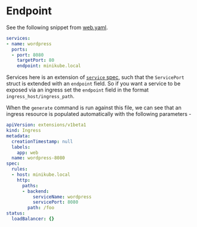 # Endpoint

See the following snippet from [web.yaml](web.yaml).

```yaml
services:
- name: wordpress
  ports:
  - port: 8080
    targetPort: 80
    endpoint: minikube.local
```

Services here is an extension of [`service` spec](https://kubernetes.io/docs/api-reference/v1.6/#servicespec-v1-core),
such that the `ServicePort` struct is extended with an `endpoint` field.  So if
you want a service to be exposed via an ingress set the `endpoint` field in the
format `ingress_host/ingress_path`.

When the `generate` command is run against this file, we can see that an ingress
resource is populated automatically with the following parameters -

```yaml
apiVersion: extensions/v1beta1
kind: Ingress
metadata:
  creationTimestamp: null
  labels:
    app: web
  name: wordpress-8080
spec:
  rules:
  - host: minikube.local
    http:
      paths:
      - backend:
          serviceName: wordpress
          servicePort: 8080
        path: /foo
status:
  loadBalancer: {}
```

